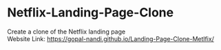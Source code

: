 # Netflix-Landing-Page-Clone
Create a clone of the Netflix landing page <br>
Website Link: https://gopal-nandi.github.io/Landing-Page-Clone-Metlfix/
